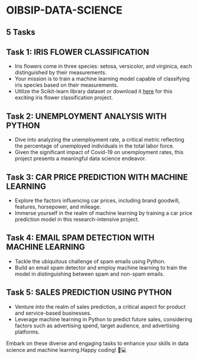 # OIBSIP-DATA-SCIENCE
## 5 Tasks

## Task 1: IRIS FLOWER CLASSIFICATION

- Iris flowers come in three species: setosa, versicolor, and virginica, each distinguished by their measurements.
- Your mission is to train a machine learning model capable of classifying iris species based on their measurements.
- Utilize the Scikit-learn library dataset or download it [here](dataset_link) for this exciting iris flower classification project.

## Task 2: UNEMPLOYMENT ANALYSIS WITH PYTHON

- Dive into analyzing the unemployment rate, a critical metric reflecting the percentage of unemployed individuals in the total labor force.
- Given the significant impact of Covid-19 on unemployment rates, this project presents a meaningful data science endeavor.

## Task 3: CAR PRICE PREDICTION WITH MACHINE LEARNING

- Explore the factors influencing car prices, including brand goodwill, features, horsepower, and mileage.
- Immerse yourself in the realm of machine learning by training a car price prediction model in this research-intensive project.

## Task 4: EMAIL SPAM DETECTION WITH MACHINE LEARNING

- Tackle the ubiquitous challenge of spam emails using Python.
- Build an email spam detector and employ machine learning to train the model in distinguishing between spam and non-spam emails.

## Task 5: SALES PREDICTION USING PYTHON

- Venture into the realm of sales prediction, a critical aspect for product and service-based businesses.
- Leverage machine learning in Python to predict future sales, considering factors such as advertising spend, target audience, and advertising platforms.


Embark on these diverse and engaging tasks to enhance your skills in data science and machine learning.Happy coding! 🚀💻

